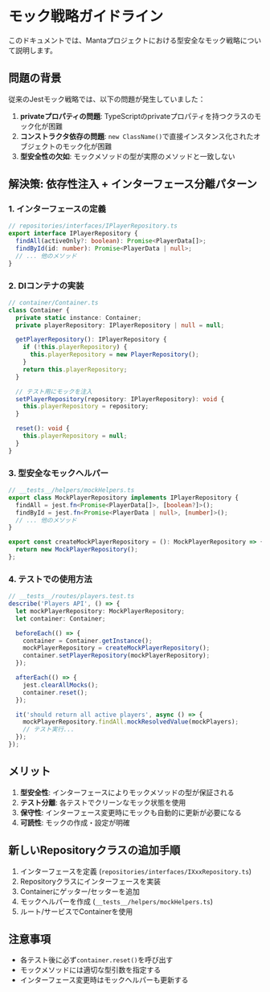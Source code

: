 # モック戦略ガイドライン

このドキュメントでは、Mantaプロジェクトにおける型安全なモック戦略について説明します。

## 問題の背景

従来のJestモック戦略では、以下の問題が発生していました：

1. **privateプロパティの問題**: TypeScriptのprivateプロパティを持つクラスのモック化が困難
2. **コンストラクタ依存の問題**: `new ClassName()`で直接インスタンス化されたオブジェクトのモック化が困難
3. **型安全性の欠如**: モックメソッドの型が実際のメソッドと一致しない

## 解決策: 依存性注入 + インターフェース分離パターン

### 1. インターフェースの定義

```typescript
// repositories/interfaces/IPlayerRepository.ts
export interface IPlayerRepository {
  findAll(activeOnly?: boolean): Promise<PlayerData[]>;
  findById(id: number): Promise<PlayerData | null>;
  // ... 他のメソッド
}
```

### 2. DIコンテナの実装

```typescript
// container/Container.ts
class Container {
  private static instance: Container;
  private playerRepository: IPlayerRepository | null = null;

  getPlayerRepository(): IPlayerRepository {
    if (!this.playerRepository) {
      this.playerRepository = new PlayerRepository();
    }
    return this.playerRepository;
  }

  // テスト用にモックを注入
  setPlayerRepository(repository: IPlayerRepository): void {
    this.playerRepository = repository;
  }

  reset(): void {
    this.playerRepository = null;
  }
}
```

### 3. 型安全なモックヘルパー

```typescript
// __tests__/helpers/mockHelpers.ts
export class MockPlayerRepository implements IPlayerRepository {
  findAll = jest.fn<Promise<PlayerData[]>, [boolean?]>();
  findById = jest.fn<Promise<PlayerData | null>, [number]>();
  // ... 他のメソッド
}

export const createMockPlayerRepository = (): MockPlayerRepository => {
  return new MockPlayerRepository();
};
```

### 4. テストでの使用方法

```typescript
// __tests__/routes/players.test.ts
describe('Players API', () => {
  let mockPlayerRepository: MockPlayerRepository;
  let container: Container;

  beforeEach(() => {
    container = Container.getInstance();
    mockPlayerRepository = createMockPlayerRepository();
    container.setPlayerRepository(mockPlayerRepository);
  });

  afterEach(() => {
    jest.clearAllMocks();
    container.reset();
  });

  it('should return all active players', async () => {
    mockPlayerRepository.findAll.mockResolvedValue(mockPlayers);
    // テスト実行...
  });
});
```

## メリット

1. **型安全性**: インターフェースによりモックメソッドの型が保証される
2. **テスト分離**: 各テストでクリーンなモック状態を使用
3. **保守性**: インターフェース変更時にモックも自動的に更新が必要になる
4. **可読性**: モックの作成・設定が明確

## 新しいRepositoryクラスの追加手順

1. インターフェースを定義 (`repositories/interfaces/IXxxRepository.ts`)
2. Repositoryクラスにインターフェースを実装
3. Containerにゲッター/セッターを追加
4. モックヘルパーを作成 (`__tests__/helpers/mockHelpers.ts`)
5. ルート/サービスでContainerを使用

## 注意事項

- 各テスト後に必ず`container.reset()`を呼び出す
- モックメソッドには適切な型引数を指定する
- インターフェース変更時はモックヘルパーも更新する